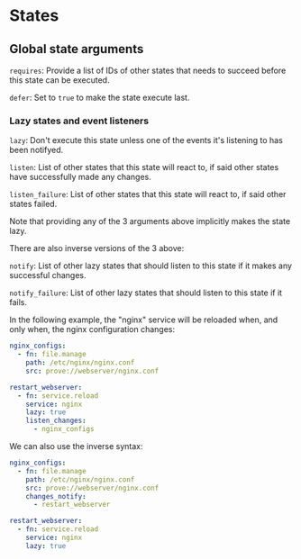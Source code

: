 # States

## Global state arguments

`requires`: Provide a list of IDs of other states that needs to succeed before this state can be executed.

`defer`: Set to `true` to make the state execute last.

### Lazy states and event listeners

`lazy`: Don't execute this state unless one of the events it's listening to has been notifyed.

`listen`: List of other states that this state will react to, if said other states have successfully made any changes.

`listen_failure`: List of other states that this state will react to, if said other states failed.

Note that providing any of the 3 arguments above implicitly makes the state lazy.

There are also inverse versions of the 3 above:

`notify`: List of other lazy states that should listen to this state if it makes any successful changes.

`notify_failure`: List of other lazy states that should listen to this state if it fails.

In the following example, the "nginx" service will be reloaded when, and only when, the nginx configuration changes:

```yaml
nginx_configs:
  - fn: file.manage
    path: /etc/nginx/nginx.conf
    src: prove://webserver/nginx.conf

restart_webserver:
  - fn: service.reload
    service: nginx
    lazy: true
    listen_changes:
      - nginx_configs
```

We can also use the inverse syntax:

```yaml
nginx_configs:
  - fn: file.manage
    path: /etc/nginx/nginx.conf
    src: prove://webserver/nginx.conf
    changes_notify:
      - restart_webserver

restart_webserver:
  - fn: service.reload
    service: nginx
    lazy: true
```
